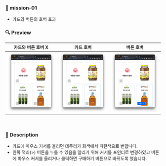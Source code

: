 ### 📌 mission-01

- 카드와 버튼의 호버 효과
  <br />

### 🔍 Preview

|         카드와 버튼 호버 X         |                  카드 호버                   |                   버튼 호버                    |
| :-------------------------------: | :------------------------------------------: | :--------------------------------------------: |
| <img src="./images/readme.png" /> | <img src="./images/readme-card-hover.png" /> | <img src="./images/readme-button-hover.png" /> |

  <br />
  
### 📝 Description

- 카드에 마우스 커서를 올리면 테두리가 회색에서 파란색으로 변합니다.
- 왼쪽 꺽쇠(>) 버튼을 누를 수 있음을 알리기 위해 커서를 포인터로 변경하였고 버튼에 마우스 커서를 올리거나 클릭하면 구매하기 버튼으로 바뀌도록 했습니다.
